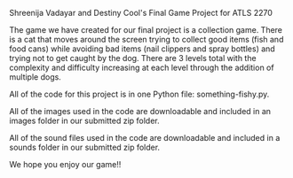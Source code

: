 Shreenija Vadayar and Destiny Cool's Final Game Project for ATLS 2270

The game we have created for our final project is a collection game. There is a cat that moves around the screen trying to collect good items (fish and food cans) while avoiding bad items (nail clippers and spray bottles) and trying not to get caught by the dog. There are 3 levels total with the complexity and difficulty increasing at each level through the addition of multiple dogs. 

All of the code for this project is in one Python file: something-fishy.py. 

All of the images used in the code are downloadable and included in an images folder in our submitted zip folder. 

All of the sound files used in the code are downloadable and included in a sounds folder in our submitted zip 
folder. 

We hope you enjoy our game!!